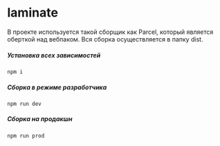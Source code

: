 # laminate
В проекте используется такой сборщик как Parcel, который является оберткой над вебпаком. Вся сборка осуществляется в папку dist.

##### Установка всех зависимостей

```
npm i
```

##### Сборка в режиме разработчика

```
npm run dev
```

##### Сборка на продакшн

```
npm run prod
```
